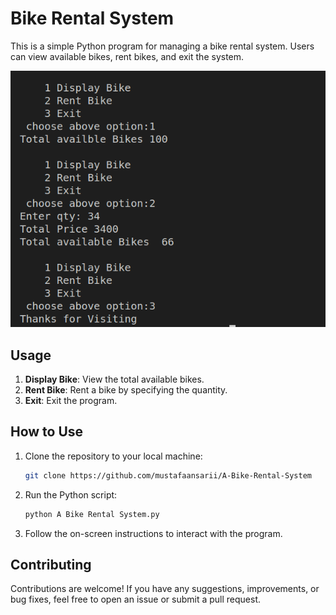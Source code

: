 # Bike Rental System

This is a simple Python program for managing a bike rental system. Users can view available bikes, rent bikes, and exit the system.

![Bike Rental System](/assets/rental.png)

## Usage

1. **Display Bike**: View the total available bikes.
2. **Rent Bike**: Rent a bike by specifying the quantity.
3. **Exit**: Exit the program.

## How to Use

1. Clone the repository to your local machine:
    ```bash
    git clone https://github.com/mustafaansarii/A-Bike-Rental-System
    ```

2. Run the Python script:
    ```bash
    python A Bike Rental System.py
    ```

4. Follow the on-screen instructions to interact with the program.

## Contributing

Contributions are welcome! If you have any suggestions, improvements, or bug fixes, feel free to open an issue or submit a pull request.

